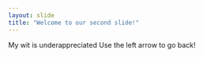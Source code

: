 ```yaml
---
layout: slide
title: "Welcome to our second slide!"
---
```

My wit is underappreciated
Use the left arrow to go back!
